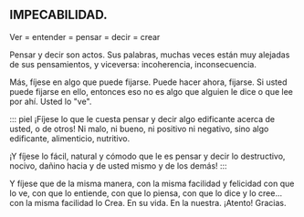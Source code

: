 ## IMPECABILIDAD.

Ver = entender = pensar = decir = crear

Pensar y decir son actos.
Sus palabras, muchas veces están muy alejadas de sus pensamientos, y viceversa: incoherencia, inconsecuencia.

Más, fíjese en algo que puede fijarse. Puede hacer ahora, fijarse. Si usted puede fijarse en ello, entonces eso no es algo que alguien le dice o que lee por ahí. Usted lo "ve".

::: piel
¡Fíjese lo que le cuesta pensar y decir algo edificante acerca de usted, o de otros! Ni malo, ni bueno, ni positivo ni negativo, sino algo edificante, alimenticio, nutritivo.

¡Y fíjese lo fácil, natural y cómodo que le es pensar y decir lo destructivo, nocivo, dañino hacia y de usted mismo y de los demás!
:::

Y fíjese que de la misma manera, con la misma facilidad y felicidad con que lo ve, con que lo entiende, con que lo piensa, con que lo dice y lo cree… con la misma facilidad lo Crea. En su vida. En la nuestra.
¡Atento! Gracias.